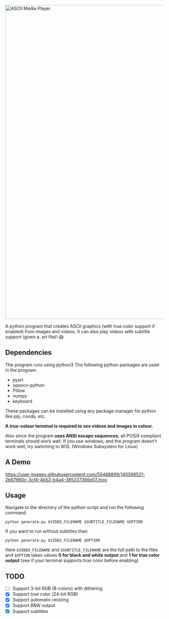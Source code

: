<a href="https://github.com/PK-cod3ch3mist/ANSIArtGenerator"><img src="https://raw.githubusercontent.com/PK-cod3ch3mist/ANSIArtGenerator/main/assets/AMP.svg" alt="ASCII Media Player" width="1000"></a>

A python program that creates ASCII graphics (with true color support if enabled) from images and videos. It can also play videos with subtitle support (given a .srt file)! :scream:

## Dependencies
The program runs using python3
The following python packages are used in the program:
- pysrt
- opencv-python
- Pillow
- numpy
- keyboard

These packages can be installed using any package manager for python like pip, conda, etc.

**A true-colour terminal is required to see videos and images in colour.**

Also since the program **uses ANSI escape sequences**, all POSIX compliant terminals should work well. If you use windows, and the program doesn't work well, try switching to WSL (Windows Subsystem for Linux)

## A Demo

https://user-images.githubusercontent.com/55488899/140598521-2b67960c-3cf4-4b52-b4a4-385237366e07.mov

## Usage
Navigate to the directory of the python script and run the following command
```shell
python generate.py $VIDEO_FILENAME $SUBTITLE_FILENAME $OPTION
```
If you want to run without subtitles then
```shell
python generate.py $VIDEO_FILENAME $OPTION
```
Here `$VIDEO_FILENAME` and `$SUBTITLE_FILENAME` are the full path to the files and `$OPTION` takes values **0 for black and white output** and **1 for true color output** (see if your terminal supports true color before enabling)

## TODO
- [ ] Support 3-bit RGB (8-colors) with dithering
- [x] Support true color (24-bit RGB)
- [x] Support automatic resizing
- [x] Support B&W output
- [x] Support subtitles
